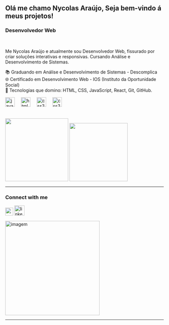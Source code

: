 <h2>Olá me chamo Nycolas Araújo, Seja bem-vindo á meus projetos!</h2>
    <h3>Desenvolvedor Web</h3>
    <br>
    <p>Me Nycolas Araújo e atualmente sou Desenvolvedor Web, fissurado por criar soluções interativas e responsivas. Cursando Análise e Desenvolvimento de Sistemas. </p>
    <p>
        📚 Graduando em Análise e Desenvolvimento de Sistemas - Descomplica  
        <br>
🌐 Certificado em Desenvolvimento Web - IOS (Instituto da Oportunidade Social)  <br>
🔧 Tecnologias que domino: HTML, CSS, JavaScript, React, Git, GitHub.</p>
<div align="left">
  <img src="https://cdn.jsdelivr.net/gh/devicons/devicon/icons/javascript/javascript-original.svg" height="30" alt="javascript logo"  />
  <img width="12" />
  <img src="https://cdn.jsdelivr.net/gh/devicons/devicon/icons/html5/html5-original.svg" height="30" alt="html5 logo"  />
  <img width="12" />
  <img src="https://cdn.jsdelivr.net/gh/devicons/devicon/icons/css3/css3-original.svg" height="30" alt="css3 logo"  />
  <img width="12" /> 
  <img src="https://cdn.jsdelivr.net/gh/devicons/devicon@latest/icons/react/react-original.svg" height="30" alt="css3 logo"  />
  <img width="12" /> 
</div>
<br><br>
<div align="left">
    <img width="200px" src="https://github-readme-stats.vercel.app/api/top-langs/?username=araujony&layout=compact&langs_count=10&theme=dracula"/>
  <img height="185em"  src="https://github-readme-stats.vercel.app/api?username=araujony&show_icons=true&theme=dracula&include_all_commits=true&count_private=true"/> 
 
</div>
<hr>
<h3>Connect with me</h3>
<p aligh="left">
    <a href="https://www.instagram.com/araujo.n1/" target="blank"><img src="https://upload.wikimedia.org/wikipedia/commons/thumb/a/a5/Instagram_icon.png/2048px-Instagram_icon.png" aligh="left" width="25"; height="25"></a>
    <a href="https://www.instagram.com/araujo.n1/" target="blank"><img src="https://img.icons8.com/color/48/linkedin.png" alt="linkedin" aligh="top" width="32"; height="32"></a>
</p>
<div>
    <img alt="imagem" width="300" src="https://media2.giphy.com/media/WhJawCgeNXGN2/giphy.gif?cid=ecf05e474t6d7555vq130falsfvlgnmqmxdovyuyd5y791db&ep=v1_gifs_related&rid=giphy.gif&ct=g">
<hr>
</div>
